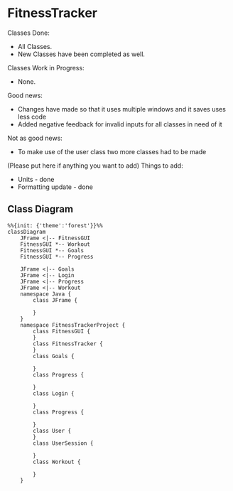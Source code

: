 # FitnessTracker
Classes Done:
- All Classes.
- New Classes have been completed as well.

Classes Work in Progress:
- None.

Good news:
- Changes have made so that it uses multiple windows and it saves uses less code
- Added negative feedback for invalid inputs for all classes in need of it

Not as good news:
- To make use of the user class two more classes had to be made


(Please put here if anything you want to add)
Things to add:
- Units - done
- Formatting update - done







## Class Diagram
```mermaid
%%{init: {'theme':'forest'}}%%
classDiagram
    JFrame <|-- FitnessGUI
    FitnessGUI *-- Workout
    FitnessGUI *-- Goals
    FitnessGUI *-- Progress

    JFrame <|-- Goals
    JFrame <|-- Login
    JFrame <|-- Progress
    JFrame <|-- Workout 
    namespace Java {
        class JFrame {

        }
    }
    namespace FitnessTrackerProject {
        class FitnessGUI {
        }
        class FitnessTracker {
        }
        class Goals {

        }
        class Progress {

        }
        class Login {

        }
        class Progress {

        }
        class User {
        }
        class UserSession {

        }
        class Workout {

        }
    }
```

